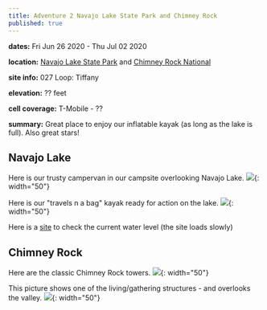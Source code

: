 ```yaml
---
title: Adventure 2 Navajo Lake State Park and Chimney Rock
published: true
---
```


**dates:**  Fri Jun 26 2020 - Thu Jul 02 2020

**location:** [Navajo Lake State Park](https://cpw.state.co.us/placestogo/parks/Navajo) and [Chimney Rock National](https://www.fs.usda.gov/detail/sanjuan/specialplaces/?cid=stelprdb5390324)

**site info:**  027 Loop: Tiffany

**elevation:** ?? feet

**cell coverage:** T-Mobile - ??

**summary:** Great place to enjoy our inflatable kayak (as long as the lake is full). Also great stars!


## Navajo Lake

Here is our trusty campervan in our campsite overlooking Navajo Lake.
![](https:/assets/campervanning/2020-6-navajo-campervan.jpg){: width="50"}

Here is our "travels n a bag" kayak ready for action on the lake.
![](https:/assets/campervanning/2020-6-navajo-kayak.jpg){: width="50"}

Here is a [site](http://www.lakenavajo.water-data.com/) to check the current water level (the site loads slowly) 

## Chimney Rock

Here are the classic Chimney Rock towers.
![](https:/assets/campervanning/2020-6-chimneyrock-towers.jpg){: width="50"}

This picture shows one of the living/gathering structures - and overlooks the valley.
![](https:/assets/campervanning/2020-6-chimenyrock-dwelling.jpg){: width="50"}